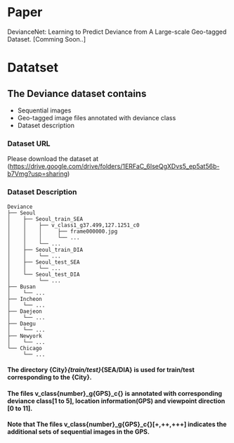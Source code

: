 # Paper
DevianceNet: Learning to Predict Deviance from A Large-scale Geo-tagged Dataset. [Comming Soon..]

# Datatset
## The Deviance dataset contains
 - Sequential images
 - Geo-tagged image files annotated with deviance class
 - Dataset description


### Dataset URL 
Please download the dataset at (https://drive.google.com/drive/folders/1ERFaC_6IseQgXDvs5_ep5at56b-b7Vmg?usp=sharing)


### Dataset Description
```
Deviance
├── Seoul
│    ├── Seoul_train_SEA 
│    │    ├── v_class1_g37.499,127.1251_c0
│    │    │     ├── frame000000.jpg
│    │    │     └── ...
│    │    └── ...
│    ├── Seoul_train_DIA
│    │    └── ...
│    ├── Seoul_test_SEA
│    │    └── ...
│    └── Seoul_test_DIA
│         └── ...
├── Busan
│    └── ...    
├── Incheon
│    └── ...    
├── Daejeon
│    └── ...    
├── Daegu
│    └── ...    
├── Newyork
│    └── ...    
└── Chicago
     └── ...   
```

#### The directory {City}_{train/test}_{SEA/DIA} is used for train/test corresponding to the {City}.
#### The files v_class{number}_g{GPS}_c{} is annotated with corresponding deviance class[1 to 5], location information(GPS) and viewpoint direction [0 to 11].
#### Note that The files v_class{number}_g{GPS}_c{}[+,++,+++] indicates the additional sets of sequential images in the GPS. 

